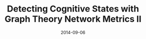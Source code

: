 ---
title: "Detecting Cognitive States with Graph Theory Network Metrics II"
project_id: 
date: 2014-09-06
conference_id: ""
presenters:
   - laura_buchanan
summary: "<p>OHBM, June 2014, Hamburg, Germany</p>"
file: /assets/presentations/Final_OHBM_Poster.pdf
filename: Final_OHBM_Poster.pdf
layout: presentation
---